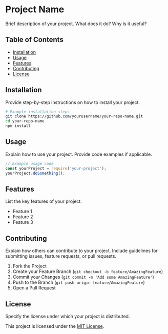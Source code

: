 
# Project Name

Brief description of your project. What does it do? Why is it useful?

## Table of Contents

- [Installation](#installation)
- [Usage](#usage)
- [Features](#features)
- [Contributing](#contributing)
- [License](#license)

## Installation

Provide step-by-step instructions on how to install your project.

```bash
# Example installation steps
git clone https://github.com/yourusername/your-repo-name.git
cd your-repo-name
npm install
```

## Usage

Explain how to use your project. Provide code examples if applicable.

```javascript
// Example usage code
const yourProject = require('your-project');
yourProject.doSomething();
```

## Features

List the key features of your project.

- Feature 1
- Feature 2
- Feature 3

## Contributing

Explain how others can contribute to your project. Include guidelines for submitting issues, feature requests, or pull requests.

1. Fork the Project
2. Create your Feature Branch (`git checkout -b feature/AmazingFeature`)
3. Commit your Changes (`git commit -m 'Add some AmazingFeature'`)
4. Push to the Branch (`git push origin feature/AmazingFeature`)
5. Open a Pull Request

## License

Specify the license under which your project is distributed.

This project is licensed under the [MIT License](LICENSE).
